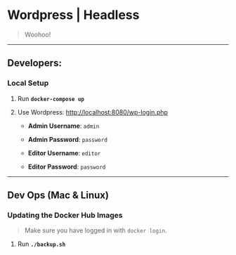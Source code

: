 # Wordpress | Headless
> Woohoo!

---

## Developers:

### Local Setup

1. Run __`docker-compose up`__

1. Use Wordpress: [http://localhost:8080/wp-login.php](http://localhost:8080/wp-login.php)

    - __Admin Username__: `admin`

    - __Admin Password__: `password`
    
    - __Editor Username__: `editor`

    - __Editor Password__: `password`

---

## Dev Ops (Mac & Linux)

### Updating the Docker Hub Images
> Make sure you have logged in with `docker login`.

1. Run __`./backup.sh`__

